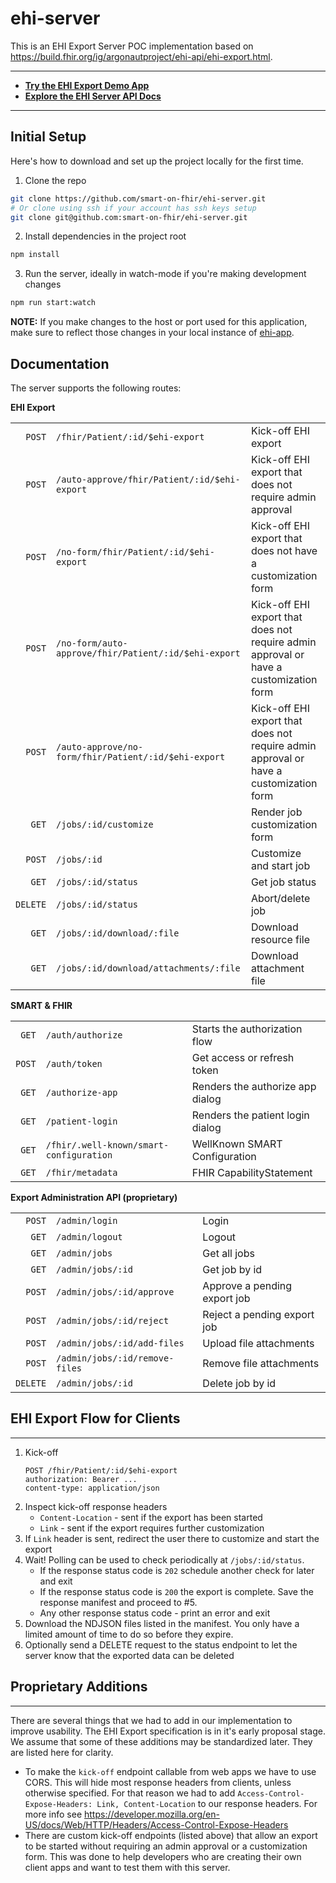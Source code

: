 # ehi-server
This is an EHI Export Server POC implementation based on https://build.fhir.org/ig/argonautproject/ehi-api/ehi-export.html.

---
- **[Try the EHI Export Demo App](https://ehi-app.herokuapp.com/)**
- **[Explore the EHI Server API Docs](https://docs.smarthealthit.org/ehi-server/)**
---

## Initial Setup

Here's how to download and set up the project locally for the first time.

1. Clone the repo

```sh
git clone https://github.com/smart-on-fhir/ehi-server.git
# Or clone using ssh if your account has ssh keys setup
git clone git@github.com:smart-on-fhir/ehi-server.git
```

2. Install dependencies in the project root

```sh
npm install
```

3. Run the server, ideally in watch-mode if you're making development changes
```sh
npm run start:watch
```

**NOTE:** If you make changes to the host or port used for this application, make sure to reflect those changes in your local instance of [ehi-app](https://github.com/smart-on-fhir/ehi-app).

## Documentation

The server supports the following routes:

**EHI Export**

|        |                                                      |                                                                                       |
|-------:|------------------------------------------------------|---------------------------------------------------------------------------------------|
|`POST`  | `/fhir/Patient/:id/$ehi-export`                      | Kick-off EHI export                                                                   |
|`POST`  | `/auto-approve/fhir/Patient/:id/$ehi-export`         | Kick-off EHI export that does not require admin approval                              |
|`POST`  | `/no-form/fhir/Patient/:id/$ehi-export`              | Kick-off EHI export that does not have a customization form                           |
|`POST`  | `/no-form/auto-approve/fhir/Patient/:id/$ehi-export` | Kick-off EHI export that does not require admin approval or have a customization form |
|`POST`  | `/auto-approve/no-form/fhir/Patient/:id/$ehi-export` | Kick-off EHI export that does not require admin approval or have a customization form |
|`GET`   | `/jobs/:id/customize`                                | Render job customization form                                                         |
|`POST`  | `/jobs/:id`                                          | Customize and start job                                                               |
|`GET`   | `/jobs/:id/status`                                   | Get job status                                                                        |
|`DELETE`| `/jobs/:id/status`                                   | Abort/delete job                                                                      |
|`GET`   | `/jobs/:id/download/:file`                           | Download resource file                                                                |
|`GET`   | `/jobs/:id/download/attachments/:file`               | Download attachment file                                                              |


**SMART & FHIR**

|      |                                       |                                 |
|-----:|---------------------------------------|---------------------------------|
|`GET` |`/auth/authorize`                      | Starts the authorization flow   |
|`POST`|`/auth/token`                          | Get access or refresh token     |
|`GET` |`/authorize-app`                       | Renders the authorize app dialog|
|`GET` |`/patient-login`                       | Renders the patient login dialog|
|`GET` |`/fhir/.well-known/smart-configuration`| WellKnown SMART Configuration   |
|`GET` |`/fhir/metadata`                       | FHIR CapabilityStatement        |


**Export Administration API (proprietary)**

|        |                              |                              |
|-------:|------------------------------|------------------------------|
|`POST`  |`/admin/login`                | Login                        |
|`GET`   |`/admin/logout`               | Logout                       |
|`GET`   |`/admin/jobs`                 | Get all jobs                 |
|`GET`   |`/admin/jobs/:id`             | Get job by id                |
|`POST`  |`/admin/jobs/:id/approve`     | Approve a pending export job |
|`POST`  |`/admin/jobs/:id/reject`      | Reject a pending export job  |
|`POST`  |`/admin/jobs/:id/add-files`   | Upload file attachments      |
|`POST`  |`/admin/jobs/:id/remove-files`| Remove file attachments      |
|`DELETE`|`/admin/jobs/:id`             | Delete job by id             |



## EHI Export Flow for Clients
----

1. Kick-off
   ```http
   POST /fhir/Patient/:id/$ehi-export
   authorization: Bearer ...
   content-type: application/json
   ```
2. Inspect kick-off response headers
   - `Content-Location` - sent if the export has been started
   - `Link` - sent if the export requires further customization
3. If `Link` header is sent, redirect the user there to customize and start the export
4. Wait! Polling can be used to check periodically at `/jobs/:id/status`.
   - If the response status code is `202` schedule another check for later and exit
   - If the response status code is `200` the export is complete. Save the response manifest and proceed to #5.
   - Any other response status code - print an error and exit
5. Download the NDJSON files listed in the manifest. You only have a limited amount of time to do so before they expire.
6. Optionally send a DELETE request to the status endpoint to let the server know that the exported data can be deleted



## Proprietary Additions
----
There are several things that we had to add in our implementation to improve usability. The EHI Export specification is in it's early proposal stage. We assume that some of these additions may be standardized later. They are listed here for clarity.
- To make the `kick-off` endpoint callable from web apps we have to use CORS. This will hide most
   response headers from clients, unless otherwise specified. For that reason we had to add
   `Access-Control-Expose-Headers: Link, Content-Location` to our response headers. For more info
   see https://developer.mozilla.org/en-US/docs/Web/HTTP/Headers/Access-Control-Expose-Headers
- There are custom kick-off endpoints (listed above) that allow an export to be started without
  requiring an admin approval or a customization form. This was done to help developers who are
  creating their own client apps and want to test them with this server.
  

